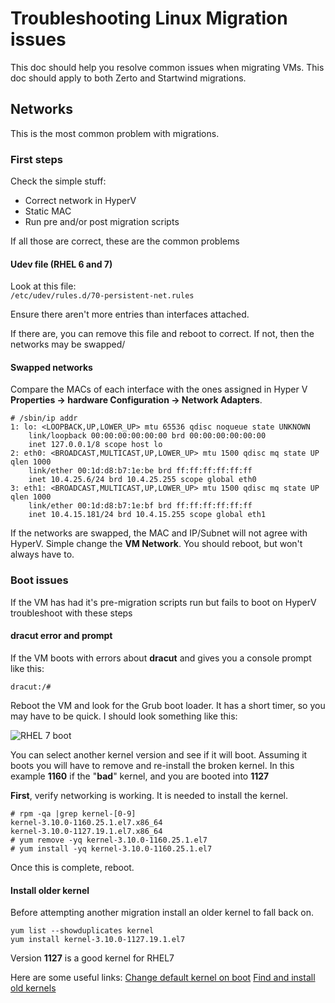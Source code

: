 # Troubleshooting Linux Migration issues
This doc should help you resolve common issues when migrating VMs. This doc 
should apply to both Zerto and Startwind migrations.

## Networks

This is the most common problem with migrations. 

### First steps
Check the simple stuff:
* Correct network in HyperV
* Static MAC
* Run pre and/or post migration scripts

If all those are correct, these are the common problems

#### Udev file (RHEL 6 and 7)
Look at this file:  
```/etc/udev/rules.d/70-persistent-net.rules```

Ensure there aren't more entries than interfaces attached. 

If there are, you can remove this file and reboot to correct.
If not, then the networks may be swapped/

#### Swapped networks

Compare the MACs of each interface with the ones assigned in Hyper V 
**Properties -> hardware Configuration -> Network Adapters**.

```
# /sbin/ip addr
1: lo: <LOOPBACK,UP,LOWER_UP> mtu 65536 qdisc noqueue state UNKNOWN
    link/loopback 00:00:00:00:00:00 brd 00:00:00:00:00:00
    inet 127.0.0.1/8 scope host lo
2: eth0: <BROADCAST,MULTICAST,UP,LOWER_UP> mtu 1500 qdisc mq state UP qlen 1000
    link/ether 00:1d:d8:b7:1e:be brd ff:ff:ff:ff:ff:ff
    inet 10.4.25.6/24 brd 10.4.25.255 scope global eth0
3: eth1: <BROADCAST,MULTICAST,UP,LOWER_UP> mtu 1500 qdisc mq state UP qlen 1000
    link/ether 00:1d:d8:b7:1e:bf brd ff:ff:ff:ff:ff:ff
    inet 10.4.15.181/24 brd 10.4.15.255 scope global eth1
```
If the networks are swapped, the MAC and IP/Subnet will not agree with HyperV.
Simple change the **VM Network**. You should reboot, but won't always have to.

### Boot issues
If the VM has had it's pre-migration scripts run but fails to boot on HyperV 
troubleshoot with these steps

#### dracut error and prompt
If the VM boots with errors about **dracut** and gives you a console prompt
like this:
```
dracut:/#
```

Reboot the VM and look for the Grub boot loader. It has a short timer, so you
may have to be quick. I should look something like this:

![RHEL 7 boot](images/rhel7-multiple.png)

You can select another kernel version and see if it will boot. Assuming it boots
you will have to remove and re-install the broken kernel. In this example **1160**
if the "**bad**" kernel, and you are booted into **1127**

**First**, verify networking is working. It is needed to install the kernel.

```
# rpm -qa |grep kernel-[0-9]
kernel-3.10.0-1160.25.1.el7.x86_64
kernel-3.10.0-1127.19.1.el7.x86_64
# yum remove -yq kernel-3.10.0-1160.25.1.el7
# yum install -yq kernel-3.10.0-1160.25.1.el7
```

Once this is complete, reboot.

#### Install older kernel

Before attempting another migration install an older kernel to fall back on.

```
yum list --showduplicates kernel
yum install kernel-3.10.0-1127.19.1.el7
```

Version **1127** is a good kernel for RHEL7

Here are some useful links:
[Change default kernel on boot](https://access.redhat.com/solutions/3089)
[Find and install old kernels](https://www.systutorials.com/installing-specific-old-versions-of-packages-in-yum/)


